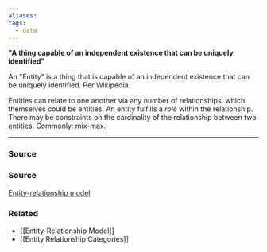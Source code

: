 ```yaml
---
aliases: 
tags:
  - data
---
```

**"A thing capable of an independent existence that can be uniquely identified"**

An "Entity" is a thing that is capable of an independent existence that can be uniquely identified. Per Wikipedia.

Entities can relate to one another via any number of relationships, which themselves could be entities. An entity fulfills a *role* within the relationship. There may be constraints on the cardinality of the relationship between two entities. Commonly: mix-max.

---

### Source

### Source

[Entity-relationship model](https://en.wikipedia.org/wiki/Entity%E2%80%93relationship_model)

### Related
- [[Entity-Relationship Model]] 
- [[Entity Relationship Categories]]